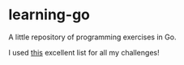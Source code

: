 # learning-go
A little repository of programming exercises in Go.

I used [this](https://adriann.github.io/programming_problems.html) excellent list for all my challenges!
